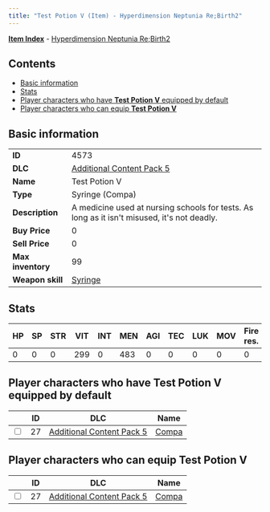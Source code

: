 ```yaml
---
title: "Test Potion V (Item) - Hyperdimension Neptunia Re;Birth2"
---
```


[**Item Index**](/neptunia/rb2/item/index.html) - [Hyperdimension Neptunia Re;Birth2](/neptunia/rb2)

## Contents

- [Basic information](#basic-information)
- [Stats](#stats)
- [Player characters who have **Test Potion V** equipped by default](#player-characters-who-have-test-potion-v-equipped-by-default)
- [Player characters who can equip **Test Potion V**](#player-characters-who-can-equip-test-potion-v)

## Basic information

|   |   |
| -- | -- |
| **ID** | 4573 |
| **DLC** | [Additional Content Pack 5](/neptunia/rb2/dlc/13-pack5.html) |
| **Name** | Test Potion V |
| **Type** | Syringe (Compa) |
| **Description** | A medicine used at nursing schools for tests. As long as it isn't misused, it's not deadly. |
| **Buy Price** | 0 |
| **Sell Price** | 0 |
| **Max inventory** | 99 |
| **Weapon skill** | [Syringe](/neptunia/rb2/skill/13-3101-syringe.html) |

## Stats

| HP | SP | STR | VIT | INT | MEN | AGI | TEC | LUK | MOV | Fire res. | Ice res. | Wind res. | Lightning res. |
| -- | -- | --- | --- | --- | --- | --- | --- | --- | --- | --------- | -------- | --------- | -------------- |
| 0 | 0 | 0 | 299 | 0 | 483 | 0 | 0 | 0 | 0 | 0 | 0 | 0 | 0 |

## Player characters who have **Test Potion V** equipped by default

|    | ID | DLC | Name |
| -- | -- | --- | ---- |
| <input type="checkbox" id="rb2-player-13-27" class="trackbox" /> | 27 | [Additional Content Pack 5](/neptunia/rb2/dlc/13-pack5.html) | [Compa](/neptunia/rb2/player/13-27-compa.html) |

## Player characters who can equip **Test Potion V**

|    | ID | DLC | Name |
| -- | -- | --- | ---- |
| <input type="checkbox" id="rb2-player-13-27" class="trackbox" /> | 27 | [Additional Content Pack 5](/neptunia/rb2/dlc/13-pack5.html) | [Compa](/neptunia/rb2/player/13-27-compa.html) |
